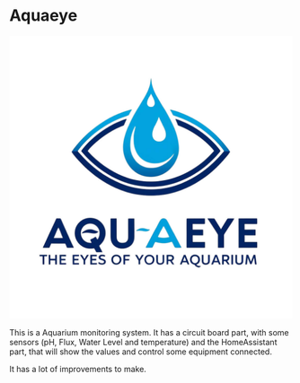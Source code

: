# Aquaeye

![aquaeye logo](https://github.com/alexantao/aquaeye/blob/main/aquaeye-logo.jpeg?raw=true)


This is a Aquarium monitoring system.
It has a circuit board part, with some sensors (pH, Flux, Water Level and temperature) and the HomeAssistant part, that will show the values and control some equipment connected.

It has a lot of improvements to make.

